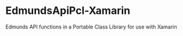 EdmundsApiPcl-Xamarin
=====================

Edmunds API functions in a Portable Class Library for use with Xamarin 
